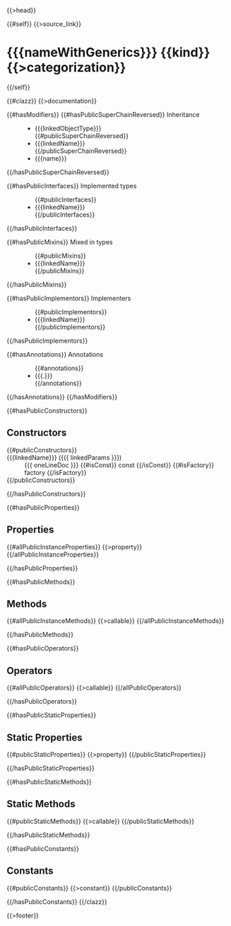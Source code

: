 {{>head}}

{{#self}}
  {{>source_link}}
  
  # {{{nameWithGenerics}}} {{kind}} {{>categorization}}
{{/self}}

{{#clazz}}
{{>documentation}}

{{#hasModifiers}}
{{#hasPublicSuperChainReversed}}
Inheritance
<dd><ul>
  <li>{{{linkedObjectType}}}</li>
  {{#publicSuperChainReversed}}
  <li>{{{linkedName}}}</li>
  {{/publicSuperChainReversed}}
  <li>{{{name}}}</li>
</ul></dd>
{{/hasPublicSuperChainReversed}}

{{#hasPublicInterfaces}}
Implemented types
<dd>
  <ul>
    {{#publicInterfaces}}
    <li>{{{linkedName}}}</li>
    {{/publicInterfaces}}
  </ul>
</dd>
{{/hasPublicInterfaces}}

{{#hasPublicMixins}}
Mixed in types
<dd><ul>
  {{#publicMixins}}
  <li>{{{linkedName}}}</li>
  {{/publicMixins}}
</ul></dd>
{{/hasPublicMixins}}

{{#hasPublicImplementors}}
Implementers
<dd><ul>
  {{#publicImplementors}}
  <li>{{{linkedName}}}</li>
  {{/publicImplementors}}
</ul></dd>
{{/hasPublicImplementors}}

{{#hasAnnotations}}
Annotations
<dd><ul>
  {{#annotations}}
  <li>{{{.}}}</li>
  {{/annotations}}
</ul></dd>
{{/hasAnnotations}}
{{/hasModifiers}}

{{#hasPublicConstructors}}
## Constructors

<dl>
  {{#publicConstructors}}
  <dt>
    {{{linkedName}}} ({{{ linkedParams }}})
  </dt>
  <dd>
    {{{ oneLineDoc }}}
    {{#isConst}}
    const
    {{/isConst}}
    {{#isFactory}}
    factory
    {{/isFactory}}
  </dd>
  {{/publicConstructors}}
</dl>
{{/hasPublicConstructors}}

{{#hasPublicProperties}}
## Properties

<dl>
  {{#allPublicInstanceProperties}}
  {{>property}}
  {{/allPublicInstanceProperties}}
</dl>
{{/hasPublicProperties}}

{{#hasPublicMethods}}
## Methods

<dl>
  {{#allPublicInstanceMethods}}
  {{>callable}}
  {{/allPublicInstanceMethods}}
</dl>
{{/hasPublicMethods}}

{{#hasPublicOperators}}
## Operators

<dl>
  {{#allPublicOperators}}
  {{>callable}}
  {{/allPublicOperators}}
</dl>
{{/hasPublicOperators}}

{{#hasPublicStaticProperties}}
## Static Properties

<dl>
  {{#publicStaticProperties}}
  {{>property}}
  {{/publicStaticProperties}}
</dl>
{{/hasPublicStaticProperties}}

{{#hasPublicStaticMethods}}
## Static Methods

<dl>
  {{#publicStaticMethods}}
  {{>callable}}
  {{/publicStaticMethods}}
</dl>
{{/hasPublicStaticMethods}}

{{#hasPublicConstants}}
## Constants

<dl>
  {{#publicConstants}}
  {{>constant}}
  {{/publicConstants}}
</dl>
{{/hasPublicConstants}}
{{/clazz}}

{{>footer}}
